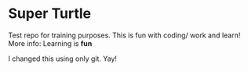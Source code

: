 # Super Turtle
Test repo for training purposes. This is fun with coding/ work and learn!
More info:
Learning is **fun**

I changed this using only git. Yay!